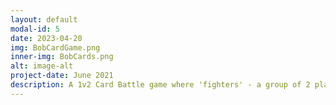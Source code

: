 ```yaml
---
layout: default
modal-id: 5
date: 2023-04-20
img: BobCardGame.png
inner-img: BobCards.png
alt: image-alt
project-date: June 2021
description: A 1v2 Card Battle game where 'fighters' - a group of 2 players - must coordinate together to defeat 'Bob' - a solo player.<br> The decks were designed so that Bob would have cards powerful enough to stand against 2 players, while the fighters' decks have strategic cards that can buff themselves or debuff Bob, along with your standard damage cards. The card game is inspired by Yu-gi-oh, and Magic the Gathering. <p> The Bob Card game was desgined by 3 others, with me being the original concept designer of this game.</p> <p><i>Fun Fact - the origin of 'Bob' was from a worldbuilding exercise in a practical class, in which we built a concept world around an angry individual named 'Bob', who would cause mass destruction of the whole village he lives in. We liked our concept so much, we extended it further by turning it into a card game.</i></p>
---
```

